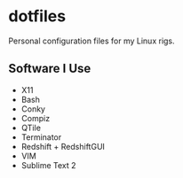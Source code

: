 dotfiles
========

Personal configuration files for my Linux rigs.

Software I Use
--------------

* X11
* Bash
* Conky
* Compiz
* QTile
* Terminator
* Redshift + RedshiftGUI
* VIM
* Sublime Text 2
